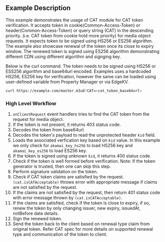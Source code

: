 ## Example Description
This example demonstrates the usage of CAT module for CAT token verification. It accepts token in cookie(Common-Access-Token) or header(Common-Access-Token) or query string (CAT) in the descending priority. (i.e. CAT token from cookie hold more priority) for media object requests. It expects token to be signed using HS256 or ES256 algorithm. 
The example also showcase renewal of the token once its close to expiry window. The renewed token is signed using ES256 algorithm demonstrating different CDN using different algorithm and signging key. 

Below is the curl command. The token needs to be signed using HS256 or ESS256 algorithm and base64url encoded. Examples uses a hardcoded HS256, ES256 key for verification, however the same can be loaded using user-defined variable from Property Manager or via EdgeKV.

```bash
curl https://example.com/master.m3u8?CAT=<cat_token_base64url>
```
### High Level Workflow
1. `onClientRequest` event handlers tries to find the CAT token from the request for media object.
2. If the token is not present, it returns 403 status code.
3. Decodes the token from base64url.
4. Decodes the token's payload to read the unprotected header `kid` field.
5. Loads the associated verfication key based on `kid` value. In this example we only check for `akamai_key_hs256` to load HS256 key and `akamai_key_es256` to load ES256 key.
6. If the token is signed using unknown `kid`, it returns 400 status code.
7. Check if the token is well formed before verification. Note: If the token generator is trusted, then one can skip this step. 
8. Perform signature validation on the token.
9. Check if CAT token claims are satisfied by the request. `(cat.isCATAcceptable)` throws error with appropriate message if claims are not satisfied by the request.
10. If the claims are not satisfied by the request, then return 401 status code with error message thrown by `(cat.isCATAcceptable)`.
11. If the claims are satisfied, check if the token is close to expiry, if so, renew the token by only changing issuer, new expiry, issuedAt, notBefore date details. 
12. Sign the renewed token.
13. Send the token back to the client based on renewal type claim from original token. Refer CAT spec for more details on supported renewal type and communication of the token to client. 

